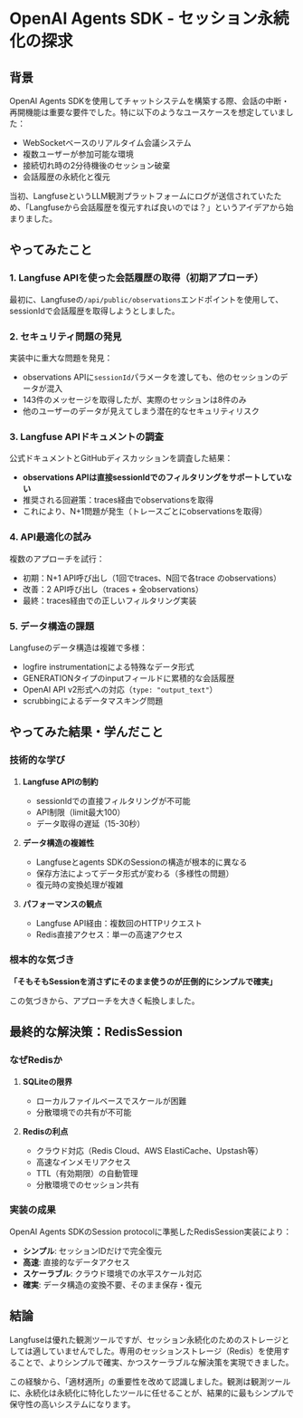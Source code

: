 # OpenAI Agents SDK - セッション永続化の探求

## 背景

OpenAI Agents SDKを使用してチャットシステムを構築する際、会話の中断・再開機能は重要な要件でした。特に以下のようなユースケースを想定していました：

- WebSocketベースのリアルタイム会議システム
- 複数ユーザーが参加可能な環境
- 接続切れ時の2分待機後のセッション破棄
- 会話履歴の永続化と復元

当初、LangfuseというLLM観測プラットフォームにログが送信されていたため、「Langfuseから会話履歴を復元すれば良いのでは？」というアイデアから始まりました。

## やってみたこと

### 1. Langfuse APIを使った会話履歴の取得（初期アプローチ）

最初に、Langfuseの`/api/public/observations`エンドポイントを使用して、sessionIdで会話履歴を取得しようとしました。

### 2. セキュリティ問題の発見

実装中に重大な問題を発見：
- observations APIに`sessionId`パラメータを渡しても、他のセッションのデータが混入
- 143件のメッセージを取得したが、実際のセッションは8件のみ
- 他のユーザーのデータが見えてしまう潜在的なセキュリティリスク

### 3. Langfuse APIドキュメントの調査

公式ドキュメントとGitHubディスカッションを調査した結果：
- **observations APIは直接sessionIdでのフィルタリングをサポートしていない**
- 推奨される回避策：traces経由でobservationsを取得
- これにより、N+1問題が発生（トレースごとにobservationsを取得）

### 4. API最適化の試み

複数のアプローチを試行：
- 初期：N+1 API呼び出し（1回でtraces、N回で各trace のobservations）
- 改善：2 API呼び出し（traces + 全observations）
- 最終：traces経由での正しいフィルタリング実装

### 5. データ構造の課題

Langfuseのデータ構造は複雑で多様：
- logfire instrumentationによる特殊なデータ形式
- GENERATIONタイプのinputフィールドに累積的な会話履歴
- OpenAI API v2形式への対応（`type: "output_text"`）
- scrubbingによるデータマスキング問題

## やってみた結果・学んだこと

### 技術的な学び

1. **Langfuse APIの制約**
   - sessionIdでの直接フィルタリングが不可能
   - API制限（limit最大100）
   - データ取得の遅延（15-30秒）

2. **データ構造の複雑性**
   - Langfuseとagents SDKのSessionの構造が根本的に異なる
   - 保存方法によってデータ形式が変わる（多様性の問題）
   - 復元時の変換処理が複雑

3. **パフォーマンスの観点**
   - Langfuse API経由：複数回のHTTPリクエスト
   - Redis直接アクセス：単一の高速アクセス

### 根本的な気づき

**「そもそもSessionを消さずにそのまま使うのが圧倒的にシンプルで確実」**

この気づきから、アプローチを大きく転換しました。

## 最終的な解決策：RedisSession

### なぜRedisか

1. **SQLiteの限界**
   - ローカルファイルベースでスケールが困難
   - 分散環境での共有が不可能

2. **Redisの利点**
   - クラウド対応（Redis Cloud、AWS ElastiCache、Upstash等）
   - 高速なインメモリアクセス
   - TTL（有効期限）の自動管理
   - 分散環境でのセッション共有

### 実装の成果

OpenAI Agents SDKのSession protocolに準拠したRedisSession実装により：

- **シンプル**: セッションIDだけで完全復元
- **高速**: 直接的なデータアクセス
- **スケーラブル**: クラウド環境での水平スケール対応
- **確実**: データ構造の変換不要、そのまま保存・復元

## 結論

Langfuseは優れた観測ツールですが、セッション永続化のためのストレージとしては適していませんでした。専用のセッションストレージ（Redis）を使用することで、よりシンプルで確実、かつスケーラブルな解決策を実現できました。

この経験から、「適材適所」の重要性を改めて認識しました。観測は観測ツールに、永続化は永続化に特化したツールに任せることが、結果的に最もシンプルで保守性の高いシステムになります。